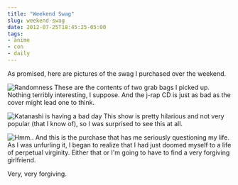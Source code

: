 ```yaml
---
title: "Weekend Swag"
slug: weekend-swag
date: 2012-07-25T18:45:25-05:00
tags:
- anime
- con
- daily
---
```

As promised, here are pictures of the swag I purchased over the weekend.

![](http://images.dxprog.com/blog/tnt2012_swag1.jpg "Randomness")
These are the contents of two grab bags I picked up. Nothing terribly interesting, I suppose. And the j-rap CD is just as bad as the cover might lead one to think.

![](http://images.dxprog.com/blog/tnt2012_swag2.jpg "Katanashi is having a bad day")
This show is pretty hilarious and not very popular (that I know of), so I was surprised to see this at all.

![](http://images.dxprog.com/blog/tnt2012_swag3.jpg "Hmm..")
And this is the purchase that has me seriously questioning my life. As I was unfurling it, I began to realize that I had just doomed myself to a life of perpetual virginity. Either that or I'm going to have to find a very forgiving girlfriend.

Very, very forgiving.
